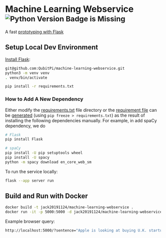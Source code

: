 Machine Learning Webservice <sup>![Python Version Badge is Missing](https://img.shields.io/badge/Python-3.10-brightgreen?style=flat-square&logo=python&logoColor=white)</sup>
===========================

A fast [prototyping with Flask](https://flask.palletsprojects.com/en/2.2.x/quickstart/#a-minimal-application)

Setup Local Dev Environment
---------------------------

[Install Flask](https://flask.palletsprojects.com/en/2.2.x/installation/):

```bash
git@github.com:QubitPi/machine-learning-webservice.git
python3 -m venv venv
. venv/bin/activate

pip install -r requirements.txt
```

### How to Add A New Dependency

Either modify the [requirements.txt](./requirements.txt) file directory or the [requirement file](./requirements.txt)
can be [generated](https://tecadmin.net/how-to-create-and-run-a-flask-application-using-docker/) (using
`pip freeze > requirements.txt`) as the result of installing the following dependencies manually. For example, in
add spaCy dependency, we do

```bash
# Flask
pip install Flask

# spaCy
pip install -U pip setuptools wheel
pip install -U spacy
python -m spacy download en_core_web_sm
```

To run the service locally:

```bash
flask --app server run
```

Build and Run with Docker
-------------------------

```bash
docker build -t jack20191124/machine-learning-webservice .
docker run -it -p 5000:5000 -d jack20191124/machine-learning-webservice
```

Example browser query:

```bash
http://localhost:5000/?sentence="Apple is looking at buying U.K. startup for $1 billion"
```

